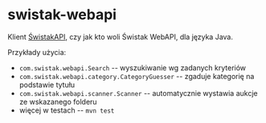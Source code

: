 swistak-webapi
==============

Klient [ŚwistakAPI](http://www.swistak.pl/usluga.php?id=502), czy jak kto woli Świstak WebAPI, dla języka Java.

Przykłady użycia:
* `com.swistak.webapi.Search` -- wyszukiwanie wg zadanych kryteriów
* `com.swistak.webapi.category.CategoryGuesser` -- zgaduje kategorię na podstawie tytułu
* `com.swistak.webapi.scanner.Scanner` -- automatycznie wystawia aukcje ze wskazanego folderu
* więcej w testach -- `mvn test`